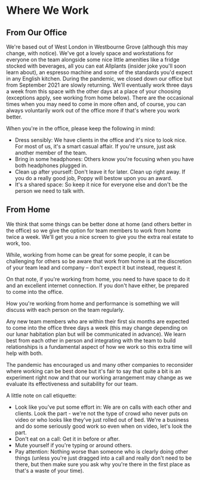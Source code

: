 # Where We Work

## From Our Office

We're based out of West London in Westbourne Grove (although this may change, with notice). We've got a lovely space and workstations for everyone on the team alongside some nice little amenities like a fridge stocked with beverages, all you can eat Allplants (insider joke you'll soon learn about), an espresso machine and some of the standards you'd expect in any English kitchen. During the pandemic, we closed down our office but from September 2021 are slowly returning. We'll eventually work three days a week from this space with the other days at a place of your choosing (exceptions apply, see working from home below). There are the occasional times when you may need to come in more often and, of course, you can always voluntarily work out of the office more if that's where you work better. 

When you're in the office, please keep the following in mind:

- Dress sensibly: We have clients in the office and it's nice to look nice. For most of us, it's a smart casual affair. If you're unsure, just ask another member of the team. 
- Bring in some headphones: Others know you're focusing when you have both headphones plugged in. 
- Clean up after yourself: Don't leave it for later. Clean up right away. If you do a really good job, Poppy will bestow upon you an award.
- It's a shared space: So keep it nice for everyone else and don't be the person we need to talk with. 

## From Home

We think that some things can be better done at home (and others better in the office) so we give the option for team members to work from home twice a week. We'll get you a nice screen to give you the extra real estate to work, too. 

While, working from home can be great for some people, it can be challenging for others so be aware that work from home is at the discretion of your team lead and company – don't expect it but instead, request it. 

On that note, if you're working from home, you need to have space to do it and an excellent internet connection. If you don't have either, be prepared to come into the office. 

How you're working from home and performance is something we will discuss with each person on the team regularly. 

Any new team members who are within their first six months are expected to come into the office three days a week (this may change depending on our lunar habitation plan but will be communicated in advance). We learn best from each other in person and integrating with the team to build relationships is a fundamental aspect of how we work so this extra time will help with both. 

The pandemic has encouraged us and many other companies to reconsider where working can be best done but it's fair to say that quite a bit is an experiment right now and that our working arrangement may change as we evaluate its effectiveness and suitability for our team. 

A little note on call etiquette: 

- Look like you've put some effort in: We are on calls with each other and clients. Look the part - we're not the type of crowd who never puts on video or who looks like they've just rolled out of bed. We're a business and do some seriously good work so even when on video, let's look the part. 
- Don't eat on a call: Get it in before or after.
- Mute yourself if you're typing or around others.
- Pay attention: Nothing worse than someone who is clearly doing other things (unless you're just dragged into a call and really don't need to be there, but then make sure you ask why you're there in the first place as that's a waste of your time).
